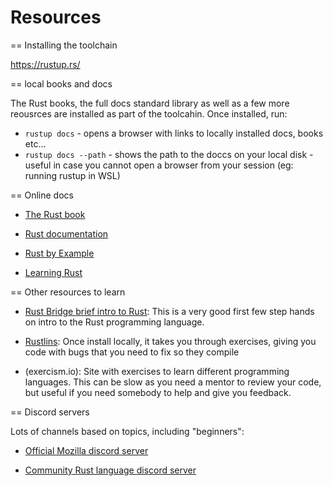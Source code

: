 # Resources

== Installing the toolchain

https://rustup.rs/

== local books and docs

The Rust books, the full docs standard library as well as a few more reousrces are installed as part of the toolcahin. Once installed, run:

* `rustup docs` - opens a browser with links to locally installed docs, books etc...
* `rustup docs --path` - shows the path to the doccs on your local disk - useful in case you cannot open a browser from your session (eg: running rustup in WSL)

== Online docs

* [The Rust book](https://doc.rust-lang.org/book/)

* [Rust documentation](https://doc.rust-lang.org/)

* [Rust by Example](https://doc.rust-lang.org/rust-by-example/)

* [Learning Rust](https://learning-rust.github.io/)

== Other resources to learn

* [Rust Bridge brief intro to Rust](https://intro.rustbridge.com/en/intro/#1): This is a very good first few step hands on intro to the Rust programming language.

* [Rustlins](https://github.com/rust-lang/rustlings): Once install locally, it takes you through exercises, giving you code with bugs that you need to fix so they compile

* (exercism.io): Site with exercises to learn different programming languages. This can be slow as you need a mentor to review your code, but useful if you need somebody to help and give you feedback.

== Discord servers

Lots of channels based on topics, including "beginners":

* [Official Mozilla discord server](https://discordapp.com/invite/rust-lang)

* [Community Rust language discord server](https://discord.gg/aVESxV8)



